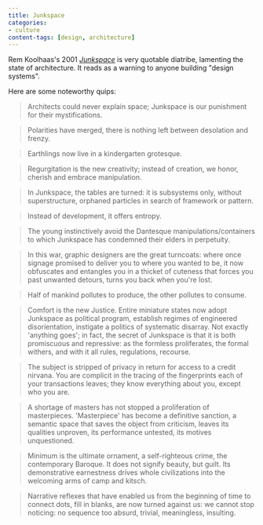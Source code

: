 ```yaml
---
title: Junkspace
categories:
- culture
content-tags: [design, architecture]
---
```


Rem Koolhaas's 2001 [_Junkspace_](https://oma.eu/publications/junkspace) is very quotable diatribe, lamenting the state of architecture. It reads as a warning to anyone building "design systems".

Here are some noteworthy quips:

> Architects could never explain space; Junkspace is our punishment for their mystifications.

> Polarities have merged, there is nothing left between desolation and frenzy.

> Earthlings now live in a kindergarten grotesque.

> Regurgitation is the new creativity; instead of creation, we honor, cherish and embrace manipulation.

> In Junkspace, the tables are turned: it is subsystems only, without superstructure, orphaned particles in search of framework or pattern.

> Instead of development, it offers entropy.

> The young instinctively avoid the Dantesque manipulations/containers to which Junkspace has condemned their elders in perpetuity.

> In this war, graphic designers are the great turncoats: where once signage promised to deliver you to where you wanted to be, it now obfuscates and entangles you in a thicket of cuteness that forces you past unwanted detours, turns you back when you're lost.

> Half of mankind pollutes to produce, the other pollutes to consume.

> Comfort is the new Justice. Entire miniature states now adopt Junkspace as political program, establish regimes of engineered disorientation, instigate a politics of systematic disarray. Not exactly 'anything goes'; in fact, the secret of Junkspace is that it is both promiscuous and repressive: as the formless proliferates, the formal withers, and with it all rules, regulations, recourse.

> The subject is stripped of privacy in return for access to a credit nirvana. You are complicit in the tracing of the fingerprints each of your transactions leaves; they know everything about you, except who you are.

> A shortage of masters has not stopped a proliferation of masterpieces. 'Masterpiece' has become a definitive sanction, a semantic space that saves the object from criticism, leaves its qualities unproven, its performance untested, its motives unquestioned.

> Minimum is the ultimate ornament, a self-righteous crime, the contemporary Baroque. It does not signify beauty, but guilt. Its demonstrative earnestness drives whole civilizations into the welcoming arms of camp and kitsch.

> Narrative reflexes that have enabled us from the beginning of time to connect dots, fill in blanks, are now turned against us: we cannot stop noticing: no sequence too absurd, trivial, meaningless, insulting.